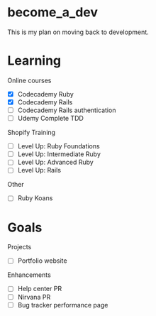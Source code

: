 # become_a_dev
This is my plan on moving back to development.

# Learning

Online courses
- [x] Codecademy Ruby 
- [x] Codecademy Rails 
- [ ] Codecademy Rails authentication
- [ ] Udemy Complete TDD 

Shopify Training
- [ ] Level Up: Ruby Foundations
- [ ] Level Up: Intermediate Ruby
- [ ] Level Up: Advanced Ruby
- [ ] Level Up: Rails

Other
- [ ] Ruby Koans

# Goals

Projects
- [ ] Portfolio website

Enhancements
- [ ] Help center PR
- [ ] Nirvana PR
- [ ] Bug tracker performance page
